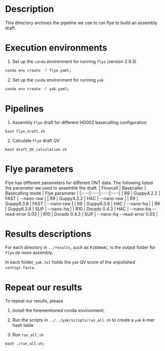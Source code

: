 # Description
This directory archives the pipeline we use to run flye to build an assembly draft.


# Execution environments
1. Set up the `conda` environment for running `flye` (version 2.9.3)
```bash
conda env create -f flye.yaml;
```

2. Set up the `conda` environment for running `yak`
```bash
conda env create -f yak.yaml;
```


# Pipelines
1. Assembly `Flye` draft for different HG002 basecalling configuration
```
bash flye_draft.sh
```

2. Calculate `Flye` draft QV
```
bash draft_QV_calculation.sh
```

# Flye parameters
Flye has different parameters for different ONT data. The following listed the parameter we used to assemble the draft.
| Flowcell | Basecaller | Basecalling mode | Flye parameter |
|:---:|:---:|:---:|:---:|
| R9 | Guppy4.2.2 | FAST | --nano-raw |
| R9 | Guppy4.2.2 | HAC | --nano-raw |
| R9 | Guppy6.3.8 | FAST | --nano-raw |
| R9 | Guppy6.3.8 | HAC | --nano-hq |
| R9 | Guppy6.3.8 | SUP | --nano-hq |
| R10 | Dorado 0.4.3 | HAC | --nano-hq --read-error 0.03 |
| R10 | Dorado 0.4.3 | SUP | --nano-hq --read-error 0.03 |


# Results descriptions
For each directory in `../results`, such as `R10D0HAC`, is the output folder for `flye` *de novo* assembly.


In each folder, `yak.txt` holds the `yak` QV score of the unpolished `contigs.fasta`. 


# Repeat our results
To repeat our results, please 
1. Install the forementioned conda environment.

2. Run the scripts in `../../yak/scripts/run_all.sh` to create a `yak` k-mer hash table

3. Run `run_all.sh`
```
bash ./run_all.sh;
```


